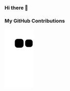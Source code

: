 ### Hi there 👋

### My GitHub Contributions    
![](https://raw.githubusercontent.com/dapangyu-fish/dapangyu-fish/main/assets/github-contribution-grid-snake.svg)           


<!--
**dapangyu-fish/dapangyu-fish** is a ✨ _special_ ✨ repository because its `README.md` (this file) appears on your GitHub profile.

Here are some ideas to get you started:

- 🔭 I’m currently working on ...
- 🌱 I’m currently learning ...
- 👯 I’m looking to collaborate on ...
- 🤔 I’m looking for help with ...
- 💬 Ask me about ...
- 📫 How to reach me: ...
- 😄 Pronouns: ...
- ⚡ Fun fact: ...
-->
